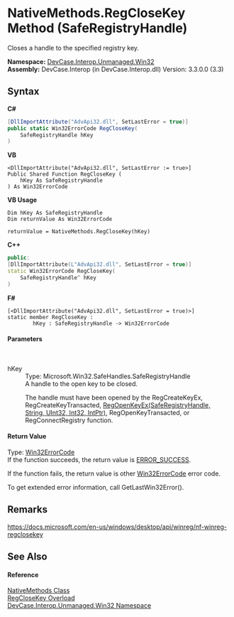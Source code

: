 # NativeMethods.RegCloseKey Method (SafeRegistryHandle)
 

Closes a handle to the specified registry key.

**Namespace:**&nbsp;<a href="N_DevCase_Interop_Unmanaged_Win32">DevCase.Interop.Unmanaged.Win32</a><br />**Assembly:**&nbsp;DevCase.Interop (in DevCase.Interop.dll) Version: 3.3.0.0 (3.3)

## Syntax

**C#**<br />
``` C#
[DllImportAttribute("AdvApi32.dll", SetLastError = true)]
public static Win32ErrorCode RegCloseKey(
	SafeRegistryHandle hKey
)
```

**VB**<br />
``` VB
<DllImportAttribute("AdvApi32.dll", SetLastError := true>]
Public Shared Function RegCloseKey ( 
	hKey As SafeRegistryHandle
) As Win32ErrorCode
```

**VB Usage**<br />
``` VB Usage
Dim hKey As SafeRegistryHandle
Dim returnValue As Win32ErrorCode

returnValue = NativeMethods.RegCloseKey(hKey)
```

**C++**<br />
``` C++
public:
[DllImportAttribute(L"AdvApi32.dll", SetLastError = true)]
static Win32ErrorCode RegCloseKey(
	SafeRegistryHandle^ hKey
)
```

**F#**<br />
``` F#
[<DllImportAttribute("AdvApi32.dll", SetLastError = true)>]
static member RegCloseKey : 
        hKey : SafeRegistryHandle -> Win32ErrorCode 

```


#### Parameters
&nbsp;<dl><dt>hKey</dt><dd>Type: Microsoft.Win32.SafeHandles.SafeRegistryHandle<br />A handle to the open key to be closed. 

 The handle must have been opened by the RegCreateKeyEx, RegCreateKeyTransacted, <a href="M_DevCase_Interop_Unmanaged_Win32_NativeMethods_RegOpenKeyEx">RegOpenKeyEx(SafeRegistryHandle, String, UInt32, Int32, IntPtr)</a>, RegOpenKeyTransacted, or RegConnectRegistry function.</dd></dl>

#### Return Value
Type: <a href="T_DevCase_Interop_Unmanaged_Win32_Enums_Win32ErrorCode">Win32ErrorCode</a><br />If the function succeeds, the return value is <a href="T_DevCase_Interop_Unmanaged_Win32_Enums_Win32ErrorCode">ERROR_SUCCESS</a>. 

 If the function fails, the return value is other <a href="T_DevCase_Interop_Unmanaged_Win32_Enums_Win32ErrorCode">Win32ErrorCode</a> error code. 

 To get extended error information, call GetLastWin32Error().

## Remarks
<a href="https://docs.microsoft.com/en-us/windows/desktop/api/winreg/nf-winreg-regclosekey" target="_blank">https://docs.microsoft.com/en-us/windows/desktop/api/winreg/nf-winreg-regclosekey</a>

## See Also


#### Reference
<a href="T_DevCase_Interop_Unmanaged_Win32_NativeMethods">NativeMethods Class</a><br /><a href="Overload_DevCase_Interop_Unmanaged_Win32_NativeMethods_RegCloseKey">RegCloseKey Overload</a><br /><a href="N_DevCase_Interop_Unmanaged_Win32">DevCase.Interop.Unmanaged.Win32 Namespace</a><br />